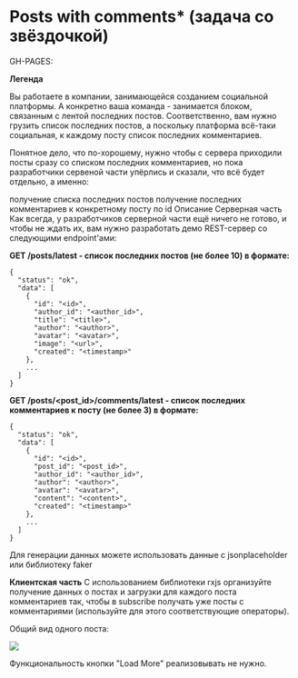 # Posts with comments* (задача со звёздочкой)

GH-PAGES: 

**Легенда**

Вы работаете в компании, занимающейся созданием социальной платформы. А конкретно ваша команда - занимается блоком, связанным с лентой последних постов. Соответственно, вам нужно грузить список последних постов, а поскольку платформа всё-таки социальная, к каждому посту список последних комментариев.

Понятное дело, что по-хорошему, нужно чтобы с сервера приходили посты сразу со списком последних комментариев, но пока разработчики сервеной части упёрлись и сказали, что всё будет отдельно, а именно:

получение списка последних постов
получение последних комментариев к конкретному посту по id
Описание
Серверная часть
Как всегда, у разработчиков серверной части ещё ничего не готово, и чтобы не ждать их, вам нужно разработать демо REST-сервер со следующими endpoint'ами:

**GET /posts/latest - список последних постов (не более 10) в формате:**
```
{
  "status": "ok",
  "data": [
    {
      "id": "<id>",
      "author_id": "<author_id>",
      "title": "<title>",
      "author": "<author>",
      "avatar": "<avatar>",
      "image": "<url>",
      "created": "<timestamp>"
    },
    ...
  ]
}
```
**GET /posts/<post_id>/comments/latest - список последних комментариев к посту (не более 3) в формате:**
```
{
  "status": "ok",
  "data": [
    {
      "id": "<id>",
      "post_id": "<post_id>",
      "author_id": "<author_id>",
      "author": "<author>",
      "avatar": "<avatar>",
      "content": "<content>",
      "created": "<timestamp>"
    },
    ...
  ]
}
```
Для генерации данных можете использовать данные с jsonplaceholder или библиотеку faker

**Клиентская часть**
С использованием библиотеки rxjs организуйте получение данных о постах и загрузки для каждого поста комментариев так, чтобы в subscribe получать уже посты с комментариями (используйте для этого соответствующие операторы).

Общий вид одного поста:

![](https://github.com/netology-code/ahj-homeworks/raw/video/rxjs/pic/posts.png)

Функциональность кнопки "Load More" реализовывать не нужно.
